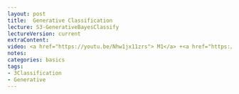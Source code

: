 ```yaml
---
layout: post
title:  Generative Classification
lecture: S3-GenerativeBayesClassify
lectureVersion: current
extraContent:  
video: <a href="https://youtu.be/Nhw1jx11zrs"> M1</a> +<a href="https://youtu.be/XS-1RUZ_T6U"> M2</a> + (<a href="https://youtu.be/-mgSZa-Lyiw">Extra M3</a> ) 
notes: 
categories: basics
tags:
- 3Classification
- Generative
---
```

